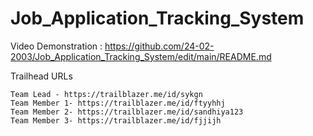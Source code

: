 # Job_Application_Tracking_System

Video Demonstration  : https://github.com/24-02-2003/Job_Application_Tracking_System/edit/main/README.md

Trailhead URLs 

    Team Lead - https://trailblazer.me/id/sykgn 
    Team Member 1- https://trailblazer.me/id/ftyyhhj 
    Team Member 2- https://trailblazer.me/id/sandhiya123 
    Team Member 3- https://trailblazer.me/id/fjjijh
